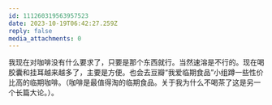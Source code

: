 ```yaml
---
id: 111260319563957523
date: 2023-10-19T06:42:27.259Z
reply: false
media_attachments: 0
---
```


我现在对咖啡没有什么要求了，只要是那个东西就行。当然速溶是不行的。现在喝胶囊和挂耳越来越多了，主要是方便。也会去豆瓣“我爱临期食品”小组蹲一些性价比高的临期咖啡。（咖啡是最值得淘的临期食品。关于我为什么不喝茶了这是另一个长篇大论。）。


